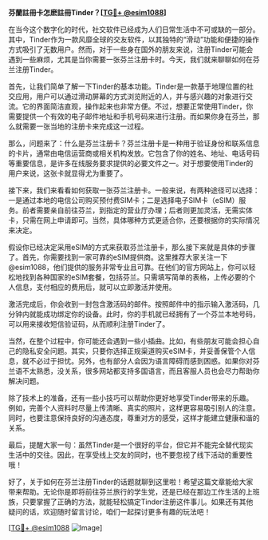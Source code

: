 **芬蘭註冊卡怎麽註冊Tinder？[[TG💪+ @esim1088](https://t.me/s/esim1088)]**

在当今这个数字化的时代，社交软件已经成为人们日常生活中不可或缺的一部分。其中，Tinder作为一款风靡全球的交友软件，以其独特的“滑动”功能和便捷的操作方式吸引了无数用户。然而，对于一些身在国外的朋友来说，注册Tinder可能会遇到一些麻烦，尤其是当你需要一张芬兰注册卡时。今天，我们就来聊聊如何在芬兰注册Tinder。

首先，让我们简单了解一下Tinder的基本功能。Tinder是一款基于地理位置的社交应用，用户可以通过滑动屏幕的方式浏览附近的人，并与感兴趣的对象进行交流。它的界面简洁直观，操作起来也非常方便。不过，想要正常使用Tinder，你需要提供一个有效的电子邮件地址和手机号码来进行注册。而如果你身在芬兰，那么就需要一张当地的注册卡来完成这一过程。

那么，问题来了：什么是芬兰注册卡？芬兰注册卡是一种用于验证身份和联系信息的卡片，通常由电信运营商或相关机构发放。它包含了你的姓名、地址、电话号码等重要信息，是许多在线服务要求提供的必要文件之一。对于想要使用Tinder的用户来说，这张卡就显得尤为重要了。

接下来，我们来看看如何获取一张芬兰注册卡。一般来说，有两种途径可以选择：一是通过本地的电信公司购买预付费SIM卡；二是选择电子SIM卡（eSIM）服务。前者需要亲自前往芬兰，到指定的营业厅办理；后者则更加灵活，无需实体卡，只需在网上申请即可。当然，具体哪种方式更适合你，还要根据你的实际情况来决定。

假设你已经决定采用eSIM的方式来获取芬兰注册卡，那么接下来就是具体的步骤了。首先，你需要找到一家可靠的eSIM提供商。这里推荐大家关注一下@esim1088，他们提供的服务非常专业且可靠。在他们的官方网站上，你可以轻松地找到各种国家的eSIM套餐，包括芬兰。只需填写简单的表格，上传必要的个人信息，支付相应的费用后，就可以立即激活并使用。

激活完成后，你会收到一封包含激活码的邮件。按照邮件中的指示输入激活码，几分钟内就能成功绑定你的设备。此时，你的手机就已经拥有了一个芬兰本地号码，可以用来接收短信验证码，从而顺利注册Tinder了。

当然，在整个过程中，你可能还会遇到一些小插曲。比如，有些朋友可能会担心自己的隐私安全问题。其实，只要你选择正规渠道购买eSIM卡，并妥善保管个人信息，就不必过于担忧。另外，也有部分人会因为语言障碍而感到困惑。如果你对芬兰语不太熟悉，没关系，很多网站都支持多国语言，而且客服人员也会尽力帮助你解决问题。

除了技术上的准备，还有一些小技巧可以帮助你更好地享受Tinder带来的乐趣。例如，完善个人资料时尽量上传清晰、真实的照片，这样更容易吸引别人的注意。同时，也要注意保持良好的沟通态度，尊重对方的感受，这样才能建立健康和谐的关系。

最后，提醒大家一句：虽然Tinder是一个很好的平台，但它并不能完全替代现实生活中的交往。因此，在享受线上交友的同时，也不要忽视了线下活动的重要性哦！

好了，关于如何在芬兰注册Tinder的话题就聊到这里啦！希望这篇文章能给大家带来帮助。无论你是即将前往芬兰旅行的学生党，还是已经在那边工作生活的上班族，只要掌握了正确的方法，就能轻松搞定Tinder注册这件事儿。如果还有其他疑问的话，欢迎随时留言讨论，咱们一起探讨更多有趣的玩法吧！

[[TG💪+ @esim1088](https://t.me/s/esim1088) ![Image](https://i.postimg.cc/4NQfJmqS/Snipaste-2025-05-13-00-14-12.png)]